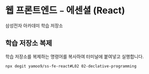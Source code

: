 # 웹 프론트엔드﹣에센셜 (React)

삼성전자 아카데미 학습 저장소

## 학습 저장소 복제

학습 저장소를 복제하는 명령어를 복사하여 터미널에 붙여넣고 실행합니다.

```sh
npx degit yamoo9/ss-fe-react#L02 02-declative-programming
```